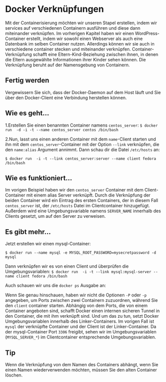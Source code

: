 # Docker Verknüpfungen

Mit der Containerisierung möchten wir unseren Stapel erstellen, indem wir services auf verschiedenen Containern ausführen und diese dann miteinander verknüpfen. 
Im vorherigen Kapitel haben wir einen WordPress-Container erstellt, indem wir sowohl einen Webserver als auch eine Datenbank im selben Container nutzen. Allerdings können wir sie auch in verschiedene container stecken und miteinander verknüpfen. Container-Verknüpfung schafft eine Eltern-Kind-Beziehung zwischen ihnen, in denen die Eltern ausgewählte Informationen ihrer Kinder sehen können. Die Verknüpfung beruht auf der Namensgebung von Containern.

## Fertig werden

Vergewissern Sie sich, dass der Docker-Daemon auf dem Host läuft und Sie über den Docker-Client eine Verbindung herstellen können.

## Wie es geht…

1.Erstellen Sie einen benannten Container namens `centos_server`:
`$ docker run  -d -i -t --name centos_server centos /bin/bash`

2.Nun, lasst uns einen anderen Container mit dem `name`-Client starten und ihn mit dem `centos_server`-Container mit der Option `--link` verknüpfen, die den `name:alias` Argument annimmt. Dann schau dir die Datei `/etc/hosts` an:

`$ docker run  -i -t --link centos_server:server --name client fedora /bin/bash`

## Wie es funktioniert…

Im vorigen Beispiel haben wir den `centos_server` Container mit dem Client-Container mit einem alias Server verknüpft. Durch die Verknüpfung der beiden Container wird ein Eintrag des ersten Containers, der in diesem Fall `centos_server` ist, der `/etc/hosts` Datei im Clientcontainer hinzugefügt. Außerdem wird eine Umgebungsvariable namens `SERVER_NAME` innerhalb des Clients gesetzt, um auf den Server zu verweisen.

## Es gibt mehr…

Jetzt erstellen wir einen mysql-Container:

`$ docker run --name mysql -e MYSQL_ROOT_PASSWORD=mysecretpassword -d mysql`

Dann verknüpfen wir es von einen Client und überprüfen die Umgebungsvariablen:
`$ docker run  -i -t --link mysql:mysql-server --name client fedora /bin/bash`

Auch schauen wir uns die `docker ps` Ausgabe an:

Wenn Sie genau hinschauen, haben wir nicht die Optionen `-P` oder `-p` angegeben, um Ports zwischen zwei Containern zuzuordnen, während Sie den `client` container starten. 
Abhängig von dem Ports, die von einem Container angeboten sind, schafft Docker einen internen sicheren Tunnel in den Container, die mit ihm verknüpft sind. 
Und um das zu tun, setzt Docker Umgebungsvariablen innerhalb des Linker-Containers. 
Im vorigen Fall ist `mysql` der verknüpfte Container und der Client ist der Linker-Container. Da der mysql-Container Port `3306` freigibt, sehen wir im Umgebungsvariablen (`MYSQL_SERVER_*`) im Clientcontainer entsprechende Umgebungsvariablen.

## Tip

Wenn die Verknüpfung von dem Namen des Containers abhängt, wenn Sie einen Namen wiederverwenden möchten, müssen Sie den alten Container löschen.
